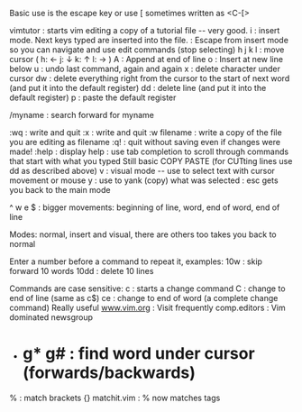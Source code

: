 Basic use
<Esc> is the escape key or use <ctrl>[  sometimes written as  <C-[>

vimtutor    : starts vim editing a copy of a tutorial file -- very good.
i           : insert mode. Next keys typed are inserted into the file.
<Esc>       : Escape from insert mode so you can navigate and use edit commands (stop selecting)
h j k l     : move cursor ( h: ←  j: ↓  k: ↑  l: → )
A           : Append at end of line
o           : Insert at new line below
u           : undo last command, again and again
x           : delete character under cursor
dw          : delete everything right from the cursor to the start of next word (and put it into the default register)
dd          : delete line (and put it into the default register)
p           : paste the default register

/myname     : search forward for myname

:wq         : write and quit
:x          : write and quit
:w filename : write a copy of the file you are editing as filename
:q!         : quit without saving even if changes were made!
:help       : display help
<Tab>       : use tab completion to scroll through commands that start with what you typed
Still basic
COPY PASTE  (for CUTting lines use dd as described above)
v           : visual mode -- use to select text with cursor movement or mouse
y           : use to yank (copy) what was selected
<Esc>       : esc gets you back to the main mode

^ w e $     : bigger movements: beginning of line, word, end of word, end of line

Modes:
 normal, insert and visual, there are others too
 <Esc>    takes you back to normal

Enter a number before a command to repeat it, examples:
   10w      : skip forward 10 words
   10dd     : delete 10 lines

Commands are case sensitive:
   c        : starts a change command
   C        : change to end of line (same as c$)
   ce       : change to end of word (a complete change command)
Really useful
www.vim.org   : Visit frequently
comp.editors  : Vim dominated newsgroup
* # g* g#     : find word under cursor (forwards/backwards)
%             : match brackets {}[]()
matchit.vim   : % now matches tags <tr><td><script> etc
<C-N> <C-P>   : word completion in insert mode
<C-X><C-L>    : Line complete SUPER USEFUL
/<C-R><C-W>   : Pull <cword> onto search/command line
:set ignorecase : you nearly always want this
:set smartcase  : case-sensitive if search contains an uppercase character
:syntax on    : colour syntax in Perl,HTML,PHP etc
:h slash<C-D> : type control-D and get a list all help topics containing slash
    (plus use TAB for Help completion)
